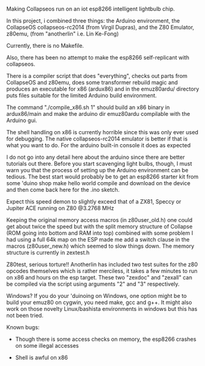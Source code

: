 Making Collapseos run on an iot esp8266 intelligent lightbulb chip.

In this project, i combined three things: the Arduino environment, the CollapseOS collapseos-rc2014 (from Virgil Dupras), and the Z80 Emulator, z80emu, (from "anotherlin" i.e. Lin Ke-Fong)

Currently, there is no Makefile.

Also, there has been no attempt to make the esp8266 self-replicant with collapseos.

There is a compiler script that does "everything", checks out parts from CollapseOS and z80emu, does some transformer rebuild magic and produces an executable for x86 (ardux86) and in the emuz80ardu/ directory puts files suitable for the limited Arduino build environment.

The command "./compile_x86.sh 1" should build an x86 binary in ardux86/main and make the arduino dir emuz80ardu compilable with the Arduino gui.

The shell handling on x86 is currently horrible since this was only ever used for debugging. The native collapseos-rc2014 emulator is better if that is what you want to do. For the arduino built-in console it does as expected

I do not go into any detail here about the arduino since there are better tutorials out there. Before you start scavenging light bulbs, though, I must warn you that the process of setting up the Arduino environment can be tedious. The best start would probably be to get an esp8266 starter kit from some 'duino shop make hello world compile and download on the device and then come back here for the .ino sketch.

Expect this speed demon to slightly exceed that of a ZX81, Speccy or Jupiter ACE running on Z80 @3.2768 MHz

Keeping the original memory access macros (in z80user_old.h) one could get about twice the speed but with the split memory structure of Collapse (ROM going into bottom and RAM into top) combined with some problem I had using a full 64k map on the ESP made me add a switch clause in the macros (z80user_new.h) which seemed to slow things down.
The memory structure is currently in zextest.h

Z80test, serious torture!!
Anotherlin has included two test suites for the z80 opcodes themselves which is rather merciless, it takes a few minutes to run on x86 and hours on the esp target. These two "zexdoc" and "zexall" can be compiled via the script using arguments "2" and "3" respectively.

Windows? If you do your 'duinoing on Windows, one option might be to build your emuz80 on cygwin, you need make, gcc and g++. It might also work on those novelty Linux/bashista environments in windows but this has not been tried. 

Known bugs:

- Though there is some access checks on memory, the esp8266 crashes on some illegal accesses

- Shell is awful on x86


